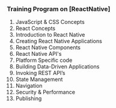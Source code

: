 
### Training Program on [ReactNative]


1.  JavaScript & CSS Concepts
2.  React Concepts
3.  Introduction to React Native
4.  Creating React Native Applications
5.  React Native Components  
6.  React Native API's
7.  Platform Specific code
8.  Building Data-Driven Applications
9.  Invoking REST API’s
10. State Management
11. Navigation
12. Security & Performance
13. Publishing


